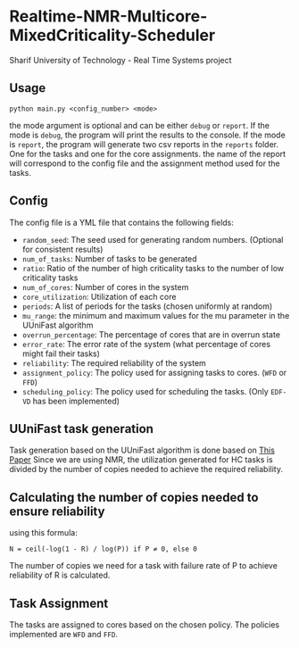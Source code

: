 # Realtime-NMR-Multicore-MixedCriticality-Scheduler
Sharif University of Technology - Real Time Systems project

## Usage
```shell
python main.py <config_number> <mode>
```
the mode argument is optional and can be either `debug` or `report`.
If the mode is `debug`, the program will print the results to the console.
If the mode is `report`, the program will generate two csv reports in the `reports` folder. One for the tasks and one for the core assignments.
the name of the report will correspond to the config file and the assignment method used for the tasks.

## Config
The config file is a YML file that contains the following fields:
- `random_seed`: The seed used for generating random numbers. (Optional for consistent results)
- `num_of_tasks`: Number of tasks to be generated
- `ratio`: Ratio of the number of high criticality tasks to the number of low criticality tasks
- `num_of_cores`: Number of cores in the system
- `core_utilization`: Utilization of each core
- `periods`: A list of periods for the tasks (chosen uniformly at random)
- `mu_range`: the minimum and maximum values for the mu parameter in the UUniFast algorithm
- `overrun_percentage`: The percentage of cores that are in overrun state
- `error_rate`: The error rate of the system (what percentage of cores might fail their tasks)
- `reliability`: The required reliability of the system 
- `assignment_policy`: The policy used for assigning tasks to cores. (`WFD` or `FFD`)
- `scheduling_policy`: The policy used for scheduling the tasks. (Only `EDF-VD` has been implemented)


## UUniFast task generation
Task generation based on the UUniFast algorithm is done based on [This Paper](https://sharif.edu/~ansari/pdfs/LETR-MC.pdf)
Since we are using NMR, the utilization generated for HC tasks is divided by the number of copies needed to achieve the required reliability.


## Calculating the number of copies needed to ensure reliability
using this formula:
```
N = ceil(-log(1 - R) / log(P)) if P ≠ 0, else 0
```
The number of copies we need for a task with failure rate of P to achieve reliability of R is calculated.

## Task Assignment
The tasks are assigned to cores based on the chosen policy. The policies implemented are `WFD` and `FFD`.